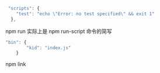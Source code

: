 ```js
 "scripts": {
    "test": "echo \"Error: no test specified\" && exit 1"
  },
```

npm run 实际上是 npm run-script 命令的简写

```js
"bin": {
        "kid": "index.js"
    }
```
npm link
